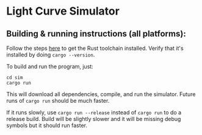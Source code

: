 # Light Curve Simulator

## Building & running instructions (all platforms):

Follow the steps [here](https://www.rust-lang.org/learn/get-started) to get the Rust toolchain installed. Verify that it's installed by doing `cargo --version`.

To build and run the program, just:

```
cd sim
cargo run
```

This will download all dependencies, compile, and run the simulator.
Future runs of `cargo run` should be much faster.

If it runs slowly, use `cargo run --release` instead of `cargo run` to do a release build. Build will be slightly slower and it will be missing debug symbols but it should run faster.
